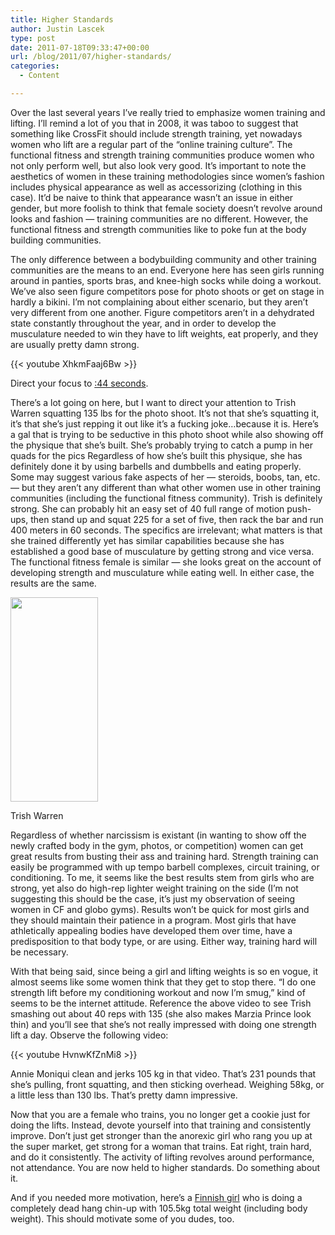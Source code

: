 ```yaml
---
title: Higher Standards
author: Justin Lascek
type: post
date: 2011-07-18T09:33:47+00:00
url: /blog/2011/07/higher-standards/
categories:
  - Content

---
```

Over the last several years I&#8217;ve really tried to emphasize women training and lifting. I&#8217;ll remind a lot of you that in 2008, it was taboo to suggest that something like CrossFit should include strength training, yet nowadays women who lift are a regular part of the &#8220;online training culture&#8221;. The functional fitness and strength training communities produce women who not only perform well, but also look very good. It&#8217;s important to note the aesthetics of women in these training methodologies since women&#8217;s fashion includes physical appearance as well as accessorizing (clothing in this case). It&#8217;d be naive to think that appearance wasn&#8217;t an issue in either gender, but more foolish to think that female society doesn&#8217;t revolve around looks and fashion &#8212; training communities are no different. However, the functional fitness and strength communities like to poke fun at the body building communities.
  

  
The only difference between a bodybuilding community and other training communities are the means to an end. Everyone here has seen girls running around in panties, sports bras, and knee-high socks while doing a workout. We&#8217;ve also seen figure competitors pose for photo shoots or get on stage in hardly a bikini. I&#8217;m not complaining about either scenario, but they aren&#8217;t very different from one another. Figure competitors aren&#8217;t in a dehydrated state constantly throughout the year, and in order to develop the musculature needed to win they have to lift weights, eat properly, and they are usually pretty damn strong.
  


{{< youtube XhkmFaaj6Bw >}}
  
Direct your focus to [:44 seconds][1].
  

  
There&#8217;s a lot going on here, but I want to direct your attention to Trish Warren squatting 135 lbs for the photo shoot. It&#8217;s not that she&#8217;s squatting it, it&#8217;s that she&#8217;s just repping it out like it&#8217;s a fucking joke&#8230;because it is. Here&#8217;s a gal that is trying to be seductive in this photo shoot while also showing off the physique that she&#8217;s built. She&#8217;s probably trying to catch a pump in her quads for the pics Regardless of how she&#8217;s built this physique, she has definitely done it by using barbells and dumbbells and eating properly. Some may suggest various fake aspects of her &#8212; steroids, boobs, tan, etc. &#8212; but they aren&#8217;t any different than what other women use in other training communities (including the functional fitness community). Trish is definitely strong. She can probably hit an easy set of 40 full range of motion push-ups, then stand up and squat 225 for a set of five, then rack the bar and run 400 meters in 60 seconds. The specifics are irrelevant; what matters is that she trained differently yet has similar capabilities because she has established a good base of musculature by getting strong and vice versa. The functional fitness female is similar &#8212; she looks great on the account of developing strength and musculature while eating well. In either case, the results are the same.
  


<div id="attachment_4760" style="width: 150px" class="wp-caption aligncenter">
  <a href="/2011/07/trishwarren.jpg"><img aria-describedby="caption-attachment-4760" data-attachment-id="4760" data-permalink="/blog/2011/07/higher-standards/trishwarren/" data-orig-file="/2011/07/trishwarren.jpg" data-orig-size="140,327" data-comments-opened="1" data-image-meta="{&quot;aperture&quot;:&quot;0&quot;,&quot;credit&quot;:&quot;Justin&quot;,&quot;camera&quot;:&quot;&quot;,&quot;caption&quot;:&quot;&quot;,&quot;created_timestamp&quot;:&quot;1310966003&quot;,&quot;copyright&quot;:&quot;&quot;,&quot;focal_length&quot;:&quot;0&quot;,&quot;iso&quot;:&quot;0&quot;,&quot;shutter_speed&quot;:&quot;0&quot;,&quot;title&quot;:&quot;&quot;}" data-image-title="trishwarren" data-image-description="" data-medium-file="/2011/07/trishwarren.jpg" data-large-file="/2011/07/trishwarren.jpg" src="/2011/07/trishwarren.jpg" alt="" title="trishwarren" width="140" height="327" class="size-full wp-image-4760" /></a>
  
  <p id="caption-attachment-4760" class="wp-caption-text">
    Trish Warren
  </p>
</div>

Regardless of whether narcissism is existant (in wanting to show off the newly crafted body in the gym, photos, or competition) women can get great results from busting their ass and training hard. Strength training can easily be programmed with up tempo barbell complexes, circuit training, or conditioning. To me, it seems like the best results stem from girls who are strong, yet also do high-rep lighter weight training on the side (I&#8217;m not suggesting this should be the case, it&#8217;s just my observation of seeing women in CF and globo gyms). Results won&#8217;t be quick for most girls and they should maintain their patience in a program. Most girls that have athletically appealing bodies have developed them over time, have a predisposition to that body type, or are using. Either way, training hard will be necessary.
  

  
With that being said, since being a girl and lifting weights is so en vogue, it almost seems like some women think that they get to stop there. &#8220;I do one strength lift before my conditioning workout and now I&#8217;m smug,&#8221; kind of seems to be the internet attitude. Reference the above video to see Trish smashing out about 40 reps with 135 (she also makes Marzia Prince look thin) and you&#8217;ll see that she&#8217;s not really impressed with doing one strength lift a day. Observe the following video:
  

  
{{< youtube HvnwKfZnMi8 >}}
  

  
Annie Moniqui clean and jerks 105 kg in that video. That&#8217;s 231 pounds that she&#8217;s pulling, front squatting, and then sticking overhead. Weighing 58kg, or a little less than 130 lbs. That&#8217;s pretty damn impressive.
  

  
Now that you are a female who trains, you no longer get a cookie just for doing the lifts. Instead, devote yourself into that training and consistently improve. Don&#8217;t just get stronger than the anorexic girl who rang you up at the super market, get strong for a woman that trains. Eat right, train hard, and do it consistently. The activity of lifting revolves around performance, not attendance. You are now held to higher standards. Do something about it.
  

  
And if you needed more motivation, here&#8217;s a [Finnish girl][2] who is doing a completely dead hang chin-up with 105.5kg total weight (including body weight). This should motivate some of you dudes, too.

 [1]: http://youtu.be/XhkmFaaj6Bw?t=44s
 [2]: http://youtu.be/27Ok2lEOp8s?t=1m35s
